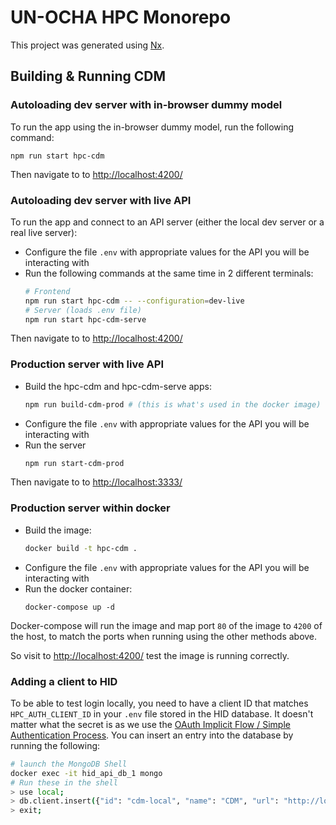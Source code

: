 # UN-OCHA HPC Monorepo

This project was generated using [Nx](https://nx.dev).

## Building & Running CDM

### Autoloading dev server with in-browser dummy model

To run the app using the in-browser dummy model, run the following command:

```
npm run start hpc-cdm
```

Then navigate to to <http://localhost:4200/>

### Autoloading dev server with live API

To run the app and connect to an API server
(either the local dev server or a real live server):

- Configure the file `.env` with appropriate values for the API you will be
  interacting with
- Run the following commands at the same time in 2 different terminals:
  ```bash
  # Frontend
  npm run start hpc-cdm -- --configuration=dev-live
  # Server (loads .env file)
  npm run start hpc-cdm-serve
  ```

Then navigate to to <http://localhost:4200/>

### Production server with live API

- Build the hpc-cdm and hpc-cdm-serve apps:
  ```bash
  npm run build-cdm-prod # (this is what's used in the docker image)
  ```
- Configure the file `.env` with appropriate values for the API you will be
  interacting with
- Run the server
  ```bash
  npm run start-cdm-prod
  ```

Then navigate to to <http://localhost:3333/>

### Production server within docker

- Build the image:
  ```bash
  docker build -t hpc-cdm .
  ```
- Configure the file `.env` with appropriate values for the API you will be
  interacting with
- Run the docker container:
  ```
  docker-compose up -d
  ```

Docker-compose will run the image and map port `80` of the image to `4200` of
the host, to match the ports when running using the other methods above.

So visit to <http://localhost:4200/> test the image is running correctly.

### Adding a client to HID

To be able to test login locally,
you need to have a client ID that matches `HPC_AUTH_CLIENT_ID` in your `.env`
file stored in the HID database. It doesn't matter what the secret is as we use
the [OAuth Implicit Flow / Simple Authentication Process](https://github.com/UN-OCHA/hid_api/wiki/Integrating-with-HID-via-OAuth#simple-authentication-process).
You can insert an entry into the database by running the following:

```bash
# launch the MongoDB Shell
docker exec -it hid_api_db_1 mongo
# Run these in the shell
> use local;
> db.client.insert({"id": "cdm-local", "name": "CDM", "url": "http://localhost:4200", "redirectUri": "http://localhost:4200/", "loginUri": "http://localhost:4200", "secret": "<something>"})
> exit;
```
